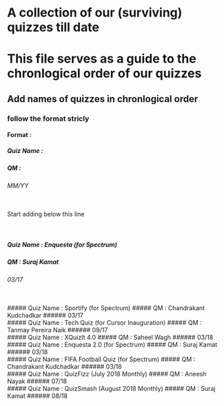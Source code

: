 # A collection of our (surviving) quizzes till date
# This file serves as a guide to the chronlogical order of our quizzes
## Add names of quizzes in chronlogical order
### follow the format stricly 
#### Format :
##### Quiz Name :
##### QM :
###### MM/YY
</br> Start adding below this line </br>  
</br>
##### Quiz Name : Enquesta (for Spectrum)
##### QM : Suraj Kamat
###### 03/17

</br>
##### Quiz Name : Sportify (for Spectrum)
##### QM : Chandrakant Kudchadkar
###### 03/17

</br>
##### Quiz Name : Tech Quiz (for Cursor Inauguration)
##### QM : Tanmay Pereira Naik
###### 09/17


</br>
##### Quiz Name : XQuizIt 4.0
##### QM : Saheel Wagh
###### 03/18

</br>
##### Quiz Name : Enquesta 2.0 (for Spectrum)
##### QM : Suraj Kamat
###### 03/18

</br>
##### Quiz Name : FIFA Football Quiz (for Spectrum)
##### QM : Chandrakant Kudchadkar
###### 03/18

</br>
##### Quiz Name : QuizFizz (July 2018 Monthly)
##### QM : Aneesh Nayak
###### 07/18

</br>
##### Quiz Name : QuizSmash (August 2018 Monthly)
##### QM : Suraj Kamat
###### 08/18



